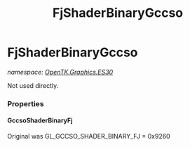 ﻿---
title: FjShaderBinaryGccso
---

# FjShaderBinaryGccso
_namespace: [OpenTK.Graphics.ES30](N-OpenTK.Graphics.ES30.html)_

Not used directly.



### Properties

#### GccsoShaderBinaryFj
Original was GL_GCCSO_SHADER_BINARY_FJ = 0x9260

